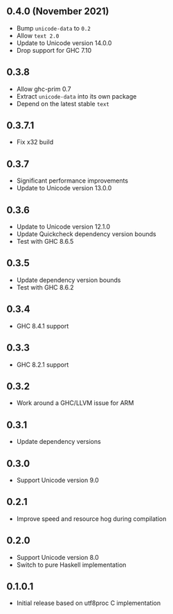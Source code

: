 ## 0.4.0 (November 2021)

* Bump `unicode-data` to `0.2`
* Allow `text 2.0`
* Update to Unicode version 14.0.0
* Drop support for GHC 7.10

## 0.3.8

* Allow ghc-prim 0.7
* Extract `unicode-data` into its own package
* Depend on the latest stable `text`

## 0.3.7.1

* Fix x32 build

## 0.3.7

* Significant performance improvements
* Update to Unicode version 13.0.0

## 0.3.6

* Update to Unicode version 12.1.0
* Update Quickcheck dependency version bounds
* Test with GHC 8.6.5

## 0.3.5

* Update dependency version bounds
* Test with GHC 8.6.2

## 0.3.4

* GHC 8.4.1 support

## 0.3.3

* GHC 8.2.1 support

## 0.3.2

* Work around a GHC/LLVM issue for ARM

## 0.3.1

* Update dependency versions

## 0.3.0

* Support Unicode version 9.0

## 0.2.1

* Improve speed and resource hog during compilation

## 0.2.0

* Support Unicode version 8.0
* Switch to pure Haskell implementation

## 0.1.0.1

* Initial release based on utf8proc C implementation
